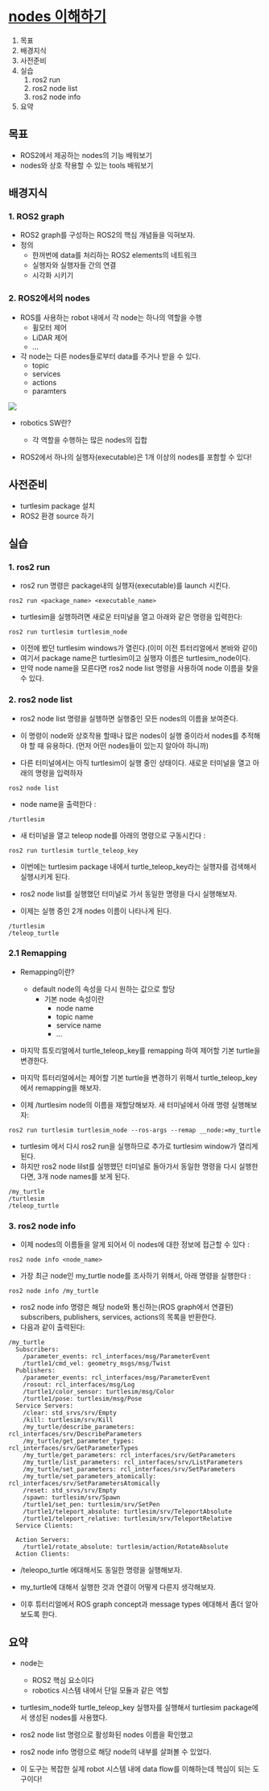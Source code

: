 # [nodes 이해하기](https://docs.ros.org/en/humble/Tutorials/Beginner-CLI-Tools/Understanding-ROS2-Nodes/Understanding-ROS2-Nodes.html)
1. 목표
2. 배경지식
3. 사전준비
4. 실습
   1. ros2 run
   2. ros2 node list
   3. ros2 node info
5. 요약

## 목표
* ROS2에서 제공하는 nodes의 기능 배워보기
* nodes와 상호 작용할 수 있는 tools 배워보기
## 배경지식
### 1. ROS2 graph
* ROS2 graph를 구성하는 ROS2의 핵심 개념들을 익혀보자.
* 정의
  * 한꺼번에 data를 처리하는 ROS2 elements의 네트워크
  * 실행자와 실행자들 간의 연결
  * 시각화 시키기 
### 2. ROS2에서의 nodes
* ROS를 사용하는 robot 내에서 각 node는 하나의 역할을 수행
  * 휠모터 제어
  * LiDAR 제어
  * ...
* 각 node는 다른 nodes들로부터 data를 주거나 받을 수 있다.
  * topic
  * services
  * actions
  * paramters

![](https://docs.ros.org/en/humble/_images/Nodes-TopicandService.gif)

* robotics SW란?
  * 각 역할을 수행하는 많은 nodes의 집합

* ROS2에서 하나의 실행자(executable)은 1개 이상의 nodes를 포함할 수 있다! 
## 사전준비
* turtlesim package 설치
* ROS2 환경 source 하기
## 실습
### 1. ros2 run
* ros2 run 명령은 package내의 실행자(executable)를 launch 시킨다. 
```
ros2 run <package_name> <executable_name>
```
* turtlesim을 실행하려면 새로운 터미널을 열고 아래와 같은 명령을 입력한다: 
```
ros2 run turtlesim turtlesim_node
```

* 이전에 봤던 turtlesim windows가 열린다.(이미 이전 튜터리얼에서 본바와 같이)
* 여기서 package name은 turtlesim이고 실행자 이름은 turtlesim_node이다.
* 만약 node name을 모른다면 ros2 node list 명령을 사용하여 node 이름을 찾을 수 있다.
### 2. ros2 node list
* ros2 node list 명령을 실행하면 실행중인 모든 nodes의 이름을 보여준다.
* 이 명령이 node와 상호작용 할때나 많은 nodes이 실행 중이라서 nodes를 추적해야 할 때 유용하다. (먼저 어떤 nodes들이 있는지 알아야 하니까)

* 다른 터미널에서는 아직 turtlesim이 실행 중인 상태이다. 새로운 터미널을 열고 아래의 명령을 입력하자
```
ros2 node list
```

* node name을 출력한다 :
```
/turtlesim
```

* 새 터미널을 열고 teleop node를 아래의 명령으로 구동시킨다 :
```
ros2 run turtlesim turtle_teleop_key
```

* 이번에는 turtlesim package 내에서 turtle_teleop_key라는 실행자를 검색해서 실행시키게 된다.

* ros2 node list를 실행했던 터미널로 가서 동일한 명령을 다시 실행해보자.
* 이제는 실행 중인 2개 nodes 이름이 나타나게 된다.
```
/turtlesim
/teleop_turtle
```

### 2.1 Remapping

* Remapping이란?
  * default node의 속성을 다시 원하는 값으로 할당
    * 기본 node 속성이란
      * node name
      * topic name
      * service name
      * ...
* 마지막 튜토리얼에서 turtle_teleop_key를 remapping 하여 제어할 기본 turtle을 변경한다.
* 마지막 튜터리얼에서는 제어할 기본 turtle을 변경하기 위해서 turtle_teleop_key에서 remapping을 해보자. 

* 이제 /turtlesim node의 이름을 재할당해보자. 새 터미널에서 아래 명령 실행해보자:
```
ros2 run turtlesim turtlesim_node --ros-args --remap __node:=my_turtle
```

* turtlesim 에서 다시 ros2 run을 실행하므로 추가로 turtlesim window가 열리게 된다. 
* 하지만 ros2 node lilst를 실행했던 터미널로 돌아가서 동일한 명령을 다시 실행한다면, 3개 node names를 보게 된다.
```
/my_turtle
/turtlesim
/teleop_turtle
```

### 3. ros2 node info

* 이제 nodes의 이름들을 알게 되어서 이 nodes에 대한 정보에 접근할 수 있다 :
```
ros2 node info <node_name>
```

* 가장 최근 node인 my_turtle node를 조사하기 위해서, 아래 명령을 실행한다 :
```
ros2 node info /my_turtle
```
* ros2 node info 명령은 해당 node와 통신하는(ROS graph에서 연결된) subscribers, publishers, services, actions의 목록을 반환한다.
* 다음과 같이 출력된다:

```
/my_turtle
  Subscribers:
    /parameter_events: rcl_interfaces/msg/ParameterEvent
    /turtle1/cmd_vel: geometry_msgs/msg/Twist
  Publishers:
    /parameter_events: rcl_interfaces/msg/ParameterEvent
    /rosout: rcl_interfaces/msg/Log
    /turtle1/color_sensor: turtlesim/msg/Color
    /turtle1/pose: turtlesim/msg/Pose
  Service Servers:
    /clear: std_srvs/srv/Empty
    /kill: turtlesim/srv/Kill
    /my_turtle/describe_parameters: rcl_interfaces/srv/DescribeParameters
    /my_turtle/get_parameter_types: rcl_interfaces/srv/GetParameterTypes
    /my_turtle/get_parameters: rcl_interfaces/srv/GetParameters
    /my_turtle/list_parameters: rcl_interfaces/srv/ListParameters
    /my_turtle/set_parameters: rcl_interfaces/srv/SetParameters
    /my_turtle/set_parameters_atomically: rcl_interfaces/srv/SetParametersAtomically
    /reset: std_srvs/srv/Empty
    /spawn: turtlesim/srv/Spawn
    /turtle1/set_pen: turtlesim/srv/SetPen
    /turtle1/teleport_absolute: turtlesim/srv/TeleportAbsolute
    /turtle1/teleport_relative: turtlesim/srv/TeleportRelative
  Service Clients:

  Action Servers:
    /turtle1/rotate_absolute: turtlesim/action/RotateAbsolute
  Action Clients:
```
* /teleopo_turtle 에대해서도 동일한 명령을 실행해보자. 
* my_turtle에 대해서 실행한 것과 연결이 어떻게 다른지 생각해보자.

* 이후 튜터리얼에서 ROS graph concept과 message types 에대해서 좀더 알아보도록 한다.

## 요약
* node는 
  * ROS2 핵심 요소이다
  * robotics 시스템 내에서 단일 모듈과 같은 역할

* turtlesim_node와 turtle_teleop_key 실행자를 실행해서 turtlesim package에서 생성된 nodes를 사용했다.

* ros2 node list 명령으로 활성화된 nodes 이름을 확인했고
* ros2 node info 명령으로 해당 node의 내부를 살펴볼 수 있었다. 
* 이 도구는 복잡한 실제 robot 시스템 내에 data flow를 이해하는데 핵심이 되는 도구이다!